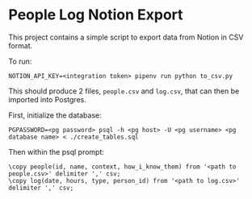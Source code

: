 # People Log Notion Export

This project contains a simple script to export data from Notion in CSV format.

To run:
```
NOTION_API_KEY=<integration token> pipenv run python to_csv.py
```

This should produce 2 files, `people.csv` and `log.csv`, that can then be imported into Postgres.

First, initialize the database:
```
PGPASSWORD=<pg password> psql -h <pg host> -U <pg username> <pg database name> < ./create_tables.sql
```

Then within the psql prompt:
```
\copy people(id, name, context, how_i_know_them) from '<path to people.csv>' delimiter ',' csv;
\copy log(date, hours, type, person_id) from '<path to log.csv>' delimiter ',' csv;
```
